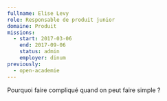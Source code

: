 ```yaml
---
fullname: Elise Levy
role: Responsable de produit junior
domaine: Produit
missions:
  - start: 2017-03-06
    end: 2017-09-06
    status: admin
    employer: dinum
previously:
  - open-academie
---
```

Pourquoi faire compliqué quand on peut faire simple ?